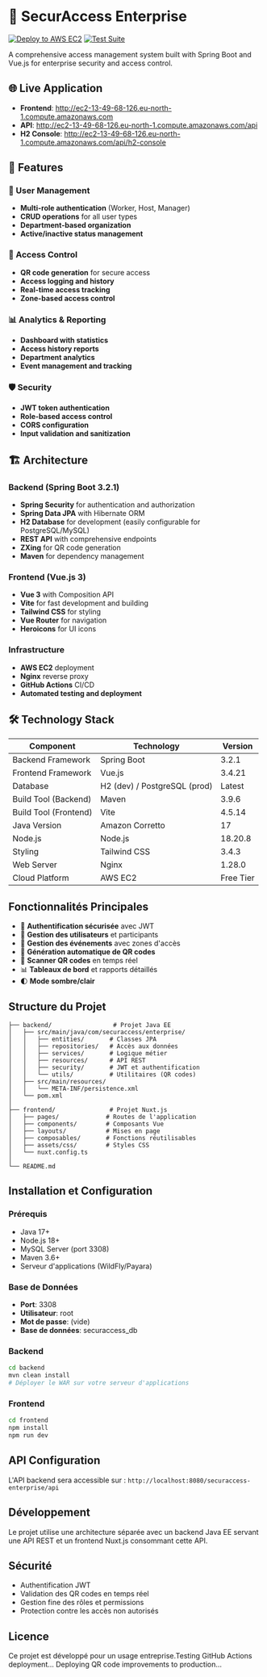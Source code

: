 # 🔐 SecurAccess Enterprise

[![Deploy to AWS EC2](https://github.com/YOUR_USERNAME/securaccess-enterprise/actions/workflows/deploy.yml/badge.svg)](https://github.com/YOUR_USERNAME/securaccess-enterprise/actions/workflows/deploy.yml)
[![Test Suite](https://github.com/YOUR_USERNAME/securaccess-enterprise/actions/workflows/test.yml/badge.svg)](https://github.com/YOUR_USERNAME/securaccess-enterprise/actions/workflows/test.yml)

A comprehensive access management system built with Spring Boot and Vue.js for enterprise security and access control.

## 🌐 Live Application

- **Frontend**: http://ec2-13-49-68-126.eu-north-1.compute.amazonaws.com
- **API**: http://ec2-13-49-68-126.eu-north-1.compute.amazonaws.com/api
- **H2 Console**: http://ec2-13-49-68-126.eu-north-1.compute.amazonaws.com/api/h2-console

## 🚀 Features

### 👥 User Management
- **Multi-role authentication** (Worker, Host, Manager)
- **CRUD operations** for all user types
- **Department-based organization**
- **Active/inactive status management**

### 🔑 Access Control
- **QR code generation** for secure access
- **Access logging and history**
- **Real-time access tracking**
- **Zone-based access control**

### 📊 Analytics & Reporting
- **Dashboard with statistics**
- **Access history reports**
- **Department analytics**
- **Event management and tracking**

### 🛡️ Security
- **JWT token authentication**
- **Role-based access control**
- **CORS configuration**
- **Input validation and sanitization**

## 🏗️ Architecture

### Backend (Spring Boot 3.2.1)
- **Spring Security** for authentication and authorization
- **Spring Data JPA** with Hibernate ORM
- **H2 Database** for development (easily configurable for PostgreSQL/MySQL)
- **REST API** with comprehensive endpoints
- **ZXing** for QR code generation
- **Maven** for dependency management

### Frontend (Vue.js 3)
- **Vue 3** with Composition API
- **Vite** for fast development and building
- **Tailwind CSS** for styling
- **Vue Router** for navigation
- **Heroicons** for UI icons

### Infrastructure
- **AWS EC2** deployment
- **Nginx** reverse proxy
- **GitHub Actions** CI/CD
- **Automated testing and deployment**

## 🛠️ Technology Stack

| Component | Technology | Version |
|-----------|------------|---------|
| Backend Framework | Spring Boot | 3.2.1 |
| Frontend Framework | Vue.js | 3.4.21 |
| Database | H2 (dev) / PostgreSQL (prod) | Latest |
| Build Tool (Backend) | Maven | 3.9.6 |
| Build Tool (Frontend) | Vite | 4.5.14 |
| Java Version | Amazon Corretto | 17 |
| Node.js | Node.js | 18.20.8 |
| Styling | Tailwind CSS | 3.4.3 |
| Web Server | Nginx | 1.28.0 |
| Cloud Platform | AWS EC2 | Free Tier |

## Fonctionnalités Principales

- 🔐 **Authentification sécurisée** avec JWT
- 👥 **Gestion des utilisateurs** et participants
- 📅 **Gestion des événements** avec zones d'accès
- 🔲 **Génération automatique de QR codes**
- 📱 **Scanner QR codes** en temps réel
- 📊 **Tableaux de bord** et rapports détaillés
- 🌓 **Mode sombre/clair**

## Structure du Projet

```
├── backend/                 # Projet Java EE
│   ├── src/main/java/com/securaccess/enterprise/
│   │   ├── entities/       # Classes JPA
│   │   ├── repositories/   # Accès aux données
│   │   ├── services/       # Logique métier
│   │   ├── resources/      # API REST
│   │   ├── security/       # JWT et authentification
│   │   └── utils/          # Utilitaires (QR codes)
│   ├── src/main/resources/
│   │   └── META-INF/persistence.xml
│   └── pom.xml
│
├── frontend/               # Projet Nuxt.js
│   ├── pages/             # Routes de l'application
│   ├── components/        # Composants Vue
│   ├── layouts/           # Mises en page
│   ├── composables/       # Fonctions réutilisables
│   ├── assets/css/        # Styles CSS
│   └── nuxt.config.ts
│
└── README.md
```

## Installation et Configuration

### Prérequis
- Java 17+
- Node.js 18+
- MySQL Server (port 3308)
- Maven 3.6+
- Serveur d'applications (WildFly/Payara)

### Base de Données
- **Port**: 3308
- **Utilisateur**: root
- **Mot de passe**: (vide)
- **Base de données**: securaccess_db

### Backend
```bash
cd backend
mvn clean install
# Déployer le WAR sur votre serveur d'applications
```

### Frontend
```bash
cd frontend
npm install
npm run dev
```

## API Configuration

L'API backend sera accessible sur : `http://localhost:8080/securaccess-enterprise/api`

## Développement

Le projet utilise une architecture séparée avec un backend Java EE servant une API REST et un frontend Nuxt.js consommant cette API.

## Sécurité

- Authentification JWT
- Validation des QR codes en temps réel
- Gestion fine des rôles et permissions
- Protection contre les accès non autorisés

## Licence

Ce projet est développé pour un usage entreprise.Testing GitHub Actions deployment...
Deploying QR code improvements to production...

